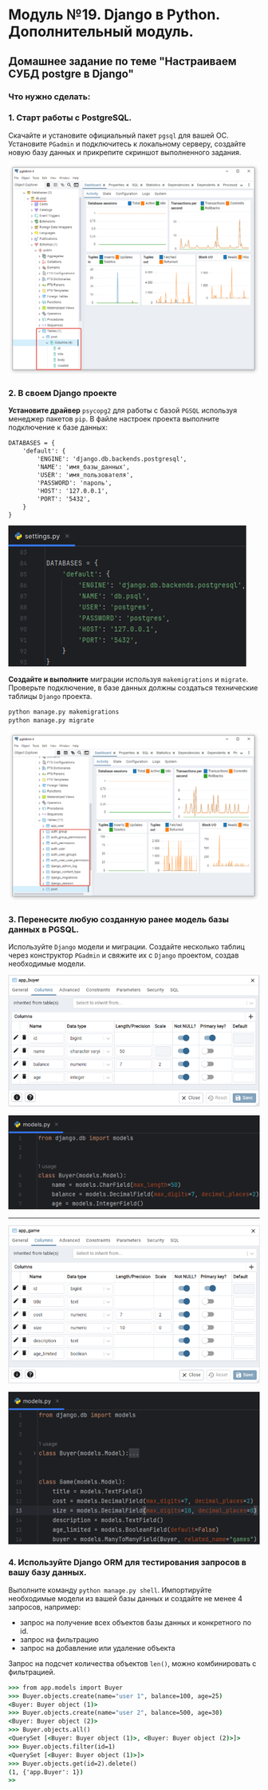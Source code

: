 # Модуль №19. Django в Python. Дополнительный модуль.
## Домашнее задание по теме "Настраиваем СУБД postgre в Django"

### Что нужно сделать:

### 1. Старт работы с PostgreSQL.

Скачайте и установите официальный пакет `pgsql` для вашей ОС. Установите `PGadmin` и подключитесь к локальному серверу, создайте новую базу данных и прикрепите скриншот выполненного задания.

![Скриншот подключения через PGAdmin](pics/pgadmin4.png "Скриншот подключения через PGAdmin")

### 2. В своем Django проекте

**Установите драйвер** `psycopg2` для работы с базой `PGSQL` используя менеджер пакетов `pip`. В файле настроек проекта выполните подключение к базе данных:

```
DATABASES = {
    'default': {
        'ENGINE': 'django.db.backends.postgresql',
        'NAME': 'имя_базы_данных',
        'USER': 'имя_пользователя',
        'PASSWORD': 'пароль',
        'HOST': '127.0.0.1',
        'PORT': '5432',
    }
}
```

![Настройки PostgreSQL в Django](pics/settings_postgres.png "Настройки PostgreSQL в Django")

**Создайте и выполните** миграции используя `makemigrations` и `migrate`. Проверьте
подключение, в базе данных должны создаться технические таблицы `Django` проекта.

```bash
python manage.py makemigrations
python manage.py migrate
```

![Служебные таблицы PostgreSQL](pics/service_tables_postgres.png "Служебные таблицы PostgreSQL")

### 3. Перенесите любую созданную ранее модель базы данных в PGSQL.
Используйте `Django` модели и миграции. Создайте несколько таблиц через конструктор `PGadmin` и свяжите их с `Django` проектом, создав необходимые модели.

![Таблица app_buyer в PostgreSQL](pics/app_buyer_table.png "Таблица app_buyer в PostgreSQL")

![Модель Buyer в Django](pics/buyer_model.png "Модель Buyer в Django")

******

![Таблица app_game в PostgreSQL](pics/app_game_table.png "Таблица app_game в PostgreSQL")

![Модель Game в Django](pics/game_model.png "Модель Game в Django")

### 4. Используйте Django ORM для тестирования запросов в вашу базу данных.

Выполните команду `python manage.py shell`. Импортируйте необходимые модели из вашей базы данных и создайте не менее 4 запросов, например:
- запрос на получение всех объектов базы данных и конкретного по id.
- запрос на фильтрацию
- запрос на добавление или удаление объекта

Запрос на подсчет количества объектов `len()`, можно комбинировать с
фильтрацией.

```cmd
>>> from app.models import Buyer
>>> Buyer.objects.create(name="user 1", balance=100, age=25)
<Buyer: Buyer object (1)>
>>> Buyer.objects.create(name="user 2", balance=500, age=30)
<Buyer: Buyer object (2)>
>>> Buyer.objects.all()
<QuerySet [<Buyer: Buyer object (1)>, <Buyer: Buyer object (2)>]>
>>> Buyer.objects.filter(id=1)
<QuerySet [<Buyer: Buyer object (1)>]>
>>> Buyer.objects.get(id=2).delete()
(1, {'app.Buyer': 1})
>>
```
